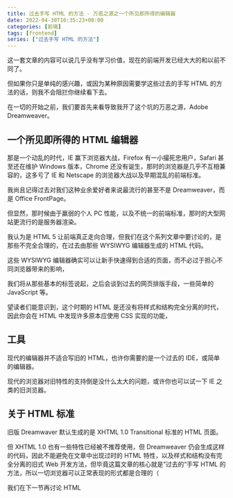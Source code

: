 ```yaml
---
title: 过去手写 HTML 的方法 - 万恶之源之一个所见即所得的编辑器
date: 2022-04-30T16:35:23+08:00
categories: [前端]
tags: [frontend]
series: ["过去手写 HTML 的方法"]
---
```


这一套文章的内容可以说几乎没有学习价值，现在的前端开发已经大大的和以前不同了。

但如果你只是单纯的感兴趣，或因为某种原因需要学这些过去的手写 HTML 的方法的话，则我不会阻拦你继续看下去。

在一切的开始之前，我们要首先来看导致我开了这个坑的万恶之源，Adobe Dreamweaver。

<!--more-->

## 一个所见即所得的 HTML 编辑器

那是一个动乱的时代，IE 赢下浏览器大战，Firefox 有一小撮死忠用户，Safari 甚至还在维护 Windows 版本，Chrome 还没有诞生，那时的浏览器是几乎不互相兼容的，这多亏了 IE 和 Netscape 的浏览器大战以及早期混乱的前端标准。

我尚且记得过去对我们这种业余爱好者来说最流行的甚至不是 Dreamweaver，而是 Office FrontPage。

但显然，那时候由于羸弱的个人 PC 性能，以及不统一的前端标准，那时的大型网站更流行的是服务器渲染。

我认为是 HTML 5 让前端真正走向合理，但我们在这个系列文章中要讨论的，是那些不完全合理的，在过去由那些 WYSIWYG 编辑器生成的 HTML 代码。

这些 WYSIWYG 编辑器确实可以让新手快速得到合适的页面，而不必过于担心不同浏览器带来的影响，

我们将从那些基本的标签说起，之后会谈到过去的网页排版手段，一些简单的 JavaScript 等。

望读者们能意识到，这个时期的 HTML 是还没有将样式和结构完全分离的时代，因此你会在 HTML 中发现许多原本应使用 CSS 实现的功能，

## 工具

现代的编辑器并不适合写旧的 HTML，也许你需要的是一个过去的 IDE，或简单的编辑器。

现代的浏览器对旧特性的支持倒是没什么太大的问题，或许你也可以试一下 IE 之类的旧浏览器。

## 关于 HTML 标准

旧版 Dreamwaver 默认生成的是 XHTML 1.0 Transitional 标准的 HTML 页面。

但 XHTML 1.0 也有一些特性已经被不推荐使用，但 Dreamweaver 仍会生成这样的代码，因此不能避免在文章中出现过时的 HTML 特性，以及样式和结构没有完全分离的旧式 Web 开发方法，但毕竟这篇文章的核心就是”过去的“手写 HTML 的方法，所以一切浏览器可以正常表现的形式都是合理的（

我们在下一节再讨论 HTML

